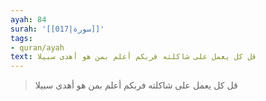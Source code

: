 ```yaml
---
ayah: 84
surah: '[[017|سورة]]'
tags:
- quran/ayah
text: قل كل يعمل على شاكلته فربكم أعلم بمن هو أهدى سبيلا
---
```

> قل كل يعمل على شاكلته فربكم أعلم بمن هو أهدى سبيلا
